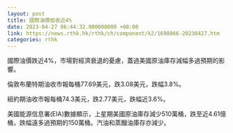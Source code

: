 ```yaml
---
layout: post
title: 國際油價低收近4%
date: 2023-04-27 06:44:32.000000000 +08:00
link: https://news.rthk.hk/rthk/ch/component/k2/1698066-20230427.htm
categories: rthk
---
```


國際油價跌近4%，市場對經濟衰退的憂慮，蓋過美國原油庫存減幅多過預期的影響。

倫敦布蘭特期油收市報每桶77.69美元，跌3.08美元，跌幅3.8%。

紐約期油收市報每桶74.3美元，跌2.77美元，跌幅近3.6%。

美國能源信息署(EIA)數據顯示，上星期美國原油庫存減少510萬桶，跌至近4.61億桶，跌幅遠多過預期的150萬桶。汽油和蒸餾油庫存亦減少。
